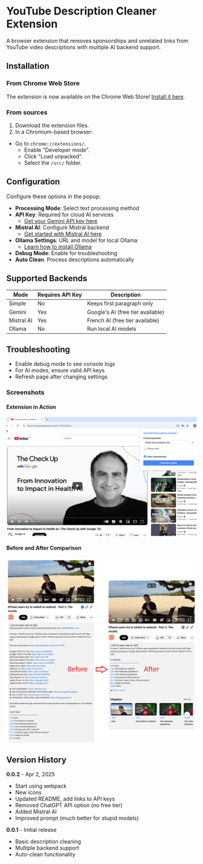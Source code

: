 # YouTube Description Cleaner Extension
A browser extension that removes sponsorships and unrelated links from YouTube video descriptions with multiple AI backend support.

## Installation

### From Chrome Web Store

The extension is now available on the Chrome Web Store! [Install it here](https://chromewebstore.google.com/detail/youtube-description-rewri/bkifbmkpjodnagcldhlonpegnfolnlin).

### From sources

1. Download the extension files.
2. In a Chromium-based browser:
  - Go to `chrome://extensions/`.
    - Enable "Developer mode".
    - Click "Load unpacked".
    - Select the `/src/` folder.

## Configuration

Configure these options in the popup:

- **Processing Mode**: Select text processing method
- **API Key**: Required for cloud AI services
  - [Get your Gemini API key here](https://aistudio.google.com/app/apikey)
- **Mistral AI**: Configure Mistral backend
  - [Get started with Mistral AI here](https://docs.mistral.ai/getting-started/quickstart/)
- **Ollama Settings**: URL and model for local Ollama
  - [Learn how to install Ollama](https://ollama.ai)
- **Debug Mode**: Enable for troubleshooting
- **Auto Clean**: Process descriptions automatically

## Supported Backends

| Mode       | Requires API Key | Description                          |
|------------|------------------|--------------------------------------|
| Simple     | No               | Keeps first paragraph only           |
| Gemini     | Yes              | Google's AI (free tier available)    |
| Mistral AI | Yes              | French AI (free tier available)      |
| Ollama     | No               | Run local AI models                  |

## Troubleshooting

- Enable debug mode to see console logs
- For AI modes, ensure valid API keys
- Refresh page after changing settings

### Screenshots

#### Extension in Action
![Screenshot of the extension in action](screenshots/screenshot1280_800.png)

#### Before and After Comparison
![Before and after comparison of a cleaned YouTube description](screenshots/before_after.png)

## Version History

**0.0.2** - Apr 2, 2025
- Start using webpack
- New icons
- Updated README, add links to API keys
- Removed ChatGPT API option (no free tier)
- Added Mistral AI
- Improved prompt (much better for stupid models)

**0.0.1** - Initial release
- Basic description cleaning
- Multiple backend support
- Auto-clean functionality